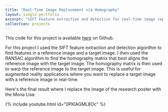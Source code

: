 ```yaml
---
title: "Real-Time Image Replacement via Homography"
layout: single-portfolio
excerpt: "SIFT Feature extraction and detection for real-time image replacement. <br/><br/><img src='/images/matches_bounding_homography.png' width='500'>"
collection: projects
---
```


This code for this project is available [here](https://github.com/curtiscjohnson/robotic_vision/tree/main/homography) on Github.

For this project I used the SIFT feature extraction and detection algorithm to find features in a reference image and a target image. I then used the RANSAC algorithm to find the homography matrix that best aligns the reference image with the target image. The homography matrix is then used to warp the reference image to the target image. This is useful for augmented reality applications where you want to replace a target image with a reference image in real-time.

Here's the final result where I replace the image of the research poster with the Mona Lisa:


{% include youtube.html id="0PKlAGML8Oc" %}





